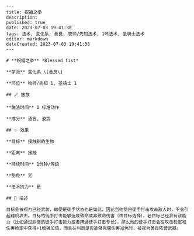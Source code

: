 
    ---
    title: 祝福之拳
    description: 
    published: true
    date: 2023-07-03 19:41:38
    tags: 法术, 变化系, 善良, 牧师/先知法术, 1环法术, 圣骑士法术
    editor: markdown
    dateCreated: 2023-07-03 19:41:38
    ---

    # **祝福之拳** *Blessed fist*

    **学派** 变化系 \[善良\] 

    **环位** 牧师/先知 1, 圣骑士 1

    ## 🪄 施放

    **施法时间** 1 标准动作

    **成分** 语言, 姿势

    ## ✨ 效果 

    **目标** 接触到的生物 

    **距离** 接触  

    **持续时间** 1分钟/等级 

    **豁免** 无

    **法术抗力** 是

    ## 📖 描述

    目标会被视为已经武装，即便是徒手状态也是如此，因此当他使用徒手打击攻击敌人时，不会引起藉机攻击。目标的徒手打击能够造成致命或非致命伤害（由目标选择）。若目标已经具有该能力（比如通过武僧的徒手打击能力或者精通徒手打击专长），那么他的徒手打击会在攻击检定和伤害检定中获得+1增强加值，而且在判断是否能够克服伤害减免时，被视为善良阵营武器。
    